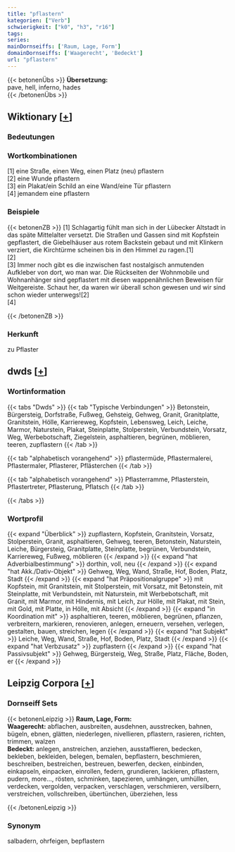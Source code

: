 ```yaml
---
title: "pflastern"
kategorien: ["Verb"]
schwierigkeit: ["k0", "h3", "r16"]
tags:
series:
mainDornseiffs: ['Raum, Lage, Form']
domainDornseiffs: ['Waagerecht', 'Bedeckt']
url: "pflastern"
---
```


{{< betonenÜbs >}}
**Übersetzung:**  
pave, hell, inferno, hades  
{{< /betonenÜbs >}}

## Wiktionary [[+](https://de.wiktionary.org/wiki/pflastern)]

### Bedeutungen

### Wortkombinationen
[1] eine Straße, einen Weg, einen Platz (neu) pflastern  
[2] eine Wunde pflastern  
[3] ein Plakat/ein Schild an eine Wand/eine Tür pflastern  
[4] jemandem eine pflastern  

### Beispiele
{{< betonenZB >}}
[1] Schlagartig fühlt man sich in der Lübecker Altstadt in das späte Mittelalter versetzt. Die Straßen und Gassen sind mit Kopfstein gepflastert, die Giebelhäuser aus rotem Backstein gebaut und mit Klinkern verziert, die Kirchtürme scheinen bis in den Himmel zu ragen.[1]  
[2]  
[3] Immer noch gibt es die inzwischen fast nostalgisch anmutenden Aufkleber von dort, wo man war. Die Rückseiten der Wohnmobile und Wohnanhänger sind gepflastert mit diesen wappenähnlichen Beweisen für Weitgereiste. Schaut her, da waren wir überall schon gewesen und wir sind schon wieder unterwegs![2]  
[4]  

{{< /betonenZB >}}
### Herkunft
zu Pflaster  



## dwds [[+](https://www.dwds.de/wb/pflastern)]

### Wortinformation
{{< tabs "Dwds" >}}
{{< tab "Typische Verbindungen" >}}
Betonstein, Bürgersteig, Dorfstraße, Fußweg, Gehsteig, Gehweg, Granit, Granitplatte, Granitstein, Hölle, Karriereweg, Kopfstein, Lebensweg, Leich, Leiche, Marmor, Naturstein, Plakat, Steinplatte, Stolperstein, Verbundstein, Vorsatz, Weg, Werbebotschaft, Ziegelstein, asphaltieren, begrünen, möblieren, teeren, zupflastern
{{< /tab >}}

{{< tab "alphabetisch vorangehend" >}}
pflastermüde, Pflastermalerei, Pflastermaler, Pflasterer, Pflästerchen
{{< /tab >}}

{{< tab "alphabetisch vorangehend" >}}
Pflasterramme, Pflasterstein, Pflastertreter, Pflasterung, Pflatsch
{{< /tab >}}

{{< /tabs >}}

### Wortprofil
{{< expand "Überblick" >}} zupflastern, Kopfstein, Granitstein, Vorsatz, Stolperstein, Granit, asphaltieren, Gehweg, teeren, Betonstein, Naturstein, Leiche, Bürgersteig, Granitplatte, Steinplatte, begrünen, Verbundstein, Karriereweg, Fußweg, möblieren {{< /expand >}}
{{< expand "hat Adverbialbestimmung" >}} dorthin, voll, neu {{< /expand >}}
{{< expand "hat Akk./Dativ-Objekt" >}} Gehweg, Weg, Wand, Straße, Hof, Boden, Platz, Stadt {{< /expand >}}
{{< expand "hat Präpositionalgruppe" >}} mit Kopfstein, mit Granitstein, mit Stolperstein, mit Vorsatz, mit Betonstein, mit Steinplatte, mit Verbundstein, mit Naturstein, mit Werbebotschaft, mit Granit, mit Marmor, mit Hindernis, mit Leich, zur Hölle, mit Plakat, mit Stein, mit Gold, mit Platte, in Hölle, mit Absicht {{< /expand >}}
{{< expand "in Koordination mit" >}} asphaltieren, teeren, möblieren, begrünen, pflanzen, verbreitern, markieren, renovieren, anlegen, erneuern, versehen, verlegen, gestalten, bauen, streichen, legen {{< /expand >}}
{{< expand "hat Subjekt" >}} Leiche, Weg, Wand, Straße, Hof, Boden, Platz, Stadt {{< /expand >}}
{{< expand "hat Verbzusatz" >}} zupflastern {{< /expand >}}
{{< expand "hat Passivsubjekt" >}} Gehweg, Bürgersteig, Weg, Straße, Platz, Fläche, Boden, er {{< /expand >}}

## Leipzig Corpora [[+](https://corpora.uni-leipzig.de/en/res?word=pflastern&corpusId=deu_newscrawl-public_2018)]

### Dornseiff Sets
{{< betonenLeipzig >}}
**Raum, Lage, Form:**  
**Waagerecht:** abflachen, ausbreiten, ausdehnen, ausstrecken, bahnen, bügeln, ebnen, glätten, niederlegen, nivellieren, pflastern, rasieren, richten, trimmen, walzen  
**Bedeckt:** anlegen, anstreichen, anziehen, ausstaffieren, bedecken, bekleben, bekleiden, belegen, bemalen, bepflastern, beschmieren, beschreiben, bestreichen, bestreuen, bewerfen, decken, einbinden, einkapseln, einpacken, einrollen, federn, grundieren, lackieren, pflastern, pudern, more..., rösten, schminken, tapezieren, umhängen, umhüllen, verdecken, vergolden, verpacken, verschlagen, verschmieren, versilbern, verstreichen, vollschreiben, übertünchen, überziehen, less  

{{< /betonenLeipzig >}}

### Synonym
salbadern, ohrfeigen, bepflastern

